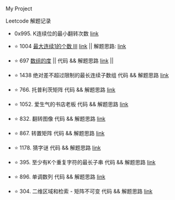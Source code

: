 My Project

Leetcode 解题记录

-  0x995. K连续位的最小翻转次数 [link](https://github.com/Chalkydoge/toy_codes/blob/master/my_leetcode/_995.cpp)

- :star: 1004 [最大连续1的个数 III](https://leetcode-cn.com/problems/max-consecutive-ones-iii/) [link](https://github.com/Chalkydoge/toy_codes/blob/master/my_leetcode/_1004.cpp) ||
  解题思路: [link](https://github.com/Chalkydoge/toy_codes/blob/master/my_leetcode/_ans1004.md)

- :star: 697 [数组的度](https://leetcode-cn.com/problems/degree-of-an-array/) || 代码 && 解题思路 [link](https://github.com/Chalkydoge/toy_codes/blob/master/my_leetcode/_697.cpp) || 

- :star: 1438 绝对差不超过限制的最长连续子数组 代码 && 解题思路 [link](https://github.com/Chalkydoge/toy_codes/blob/master/my_leetcode/_1438.cpp)

- :star: 766. 托普利茨矩阵 代码 && 解题思路 [link](https://github.com/Chalkydoge/toy_codes/blob/master/my_leetcode/_766.cpp)

- :star: 1052. 爱生气的书店老板 代码 && 解题思路 [link](https://github.com/Chalkydoge/toy_codes/blob/master/my_leetcode/_1052.cpp)

- :star: 832. 翻转图像 代码 && 解题思路 [link](https://github.com/Chalkydoge/toy_codes/blob/master/my_leetcode/_832.cpp)

- :star: 867. 转置矩阵 代码 && 解题思路 [link](https://github.com/Chalkydoge/toy_codes/blob/master/my_leetcode/_867.cpp)

- :star: 1178. 猜字谜 代码 && 解题思路 [link](https://github.com/Chalkydoge/toy_codes/blob/master/my_leetcode/_1178.cpp)

- :star: 395. 至少有K个重复字符的最长子串 代码 && 解题思路 [link](https://github.com/Chalkydoge/toy_codes/blob/master/my_leetcode/_395.cpp)

- :star: 896. 单调数列 代码 && 解题思路 [link](https://github.com/Chalkydoge/toy_codes/blob/master/my_leetcode/_896.cpp)

- :star: 304. 二维区域和检索 - 矩阵不可变 代码 && 解题思路 [link](https://github.com/Chalkydoge/toy_codes/blob/master/my_leetcode/_304.cpp)
